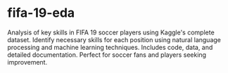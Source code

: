 # fifa-19-eda
Analysis of key skills in FIFA 19 soccer players using Kaggle's complete dataset. Identify necessary skills for each position using natural language processing and machine learning techniques. Includes code, data, and detailed documentation. Perfect for soccer fans and players seeking improvement.
